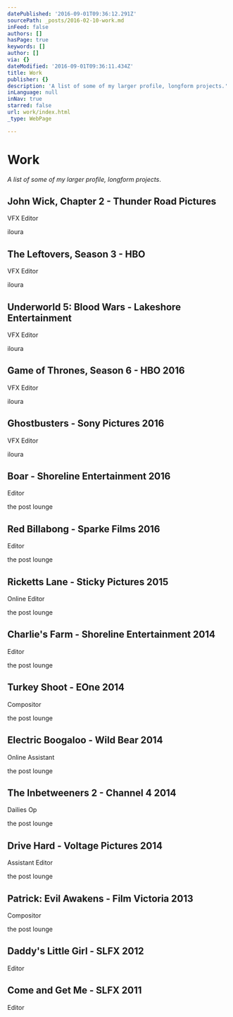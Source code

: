 ```yaml
---
datePublished: '2016-09-01T09:36:12.291Z'
sourcePath: _posts/2016-02-10-work.md
inFeed: false
authors: []
hasPage: true
keywords: []
author: []
via: {}
dateModified: '2016-09-01T09:36:11.434Z'
title: Work
publisher: {}
description: 'A list of some of my larger profile, longform projects.'
inLanguage: null
inNav: true
starred: false
url: work/index.html
_type: WebPage

---
```

# Work

_A list of some of my larger profile, longform projects_.

> 

## John Wick, Chapter 2 - Thunder Road Pictures

VFX Editor

iloura

> 

## The Leftovers, Season 3 - HBO

VFX Editor

iloura

> 

## Underworld 5: Blood Wars - Lakeshore Entertainment

VFX Editor

iloura

> 

## Game of Thrones, Season 6 - HBO 2016

VFX Editor

iloura

> 

## Ghostbusters - Sony Pictures 2016

VFX Editor

iloura

> 

## Boar - Shoreline Entertainment 2016

Editor

the post lounge

> 

## Red Billabong - Sparke Films 2016

Editor

the post lounge

> 

## Ricketts Lane - Sticky Pictures 2015

Online Editor

the post lounge

> 

## Charlie's Farm - Shoreline Entertainment 2014

Editor

the post lounge

> 

## Turkey Shoot - EOne 2014

Compositor

the post lounge

> 

## Electric Boogaloo - Wild Bear 2014

Online Assistant

the post lounge

> 

## The Inbetweeners 2 - Channel 4 2014

Dailies Op

the post lounge

> 

## Drive Hard - Voltage Pictures 2014

Assistant Editor

the post lounge

> 

## Patrick: Evil Awakens - Film Victoria 2013

Compositor

the post lounge

> 

## Daddy's Little Girl - SLFX 2012

Editor

> 

## Come and Get Me - SLFX 2011

Editor

>